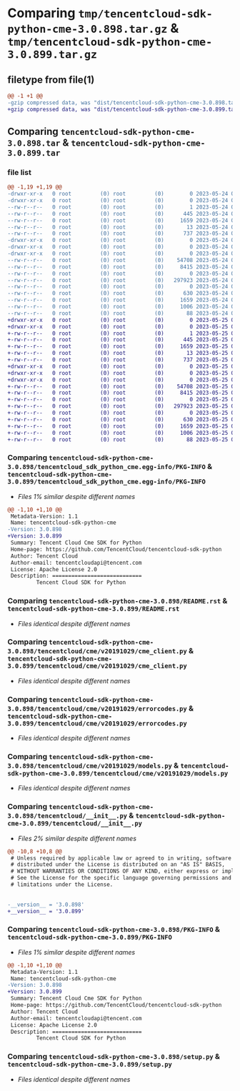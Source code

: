 # Comparing `tmp/tencentcloud-sdk-python-cme-3.0.898.tar.gz` & `tmp/tencentcloud-sdk-python-cme-3.0.899.tar.gz`

## filetype from file(1)

```diff
@@ -1 +1 @@
-gzip compressed data, was "dist/tencentcloud-sdk-python-cme-3.0.898.tar", last modified: Wed May 24 01:53:11 2023, max compression
+gzip compressed data, was "dist/tencentcloud-sdk-python-cme-3.0.899.tar", last modified: Thu May 25 00:22:46 2023, max compression
```

## Comparing `tencentcloud-sdk-python-cme-3.0.898.tar` & `tencentcloud-sdk-python-cme-3.0.899.tar`

### file list

```diff
@@ -1,19 +1,19 @@
-drwxr-xr-x   0 root         (0) root         (0)        0 2023-05-24 01:53:11.000000 tencentcloud-sdk-python-cme-3.0.898/
-drwxr-xr-x   0 root         (0) root         (0)        0 2023-05-24 01:53:11.000000 tencentcloud-sdk-python-cme-3.0.898/tencentcloud_sdk_python_cme.egg-info/
--rw-r--r--   0 root         (0) root         (0)        1 2023-05-24 01:53:11.000000 tencentcloud-sdk-python-cme-3.0.898/tencentcloud_sdk_python_cme.egg-info/dependency_links.txt
--rw-r--r--   0 root         (0) root         (0)      445 2023-05-24 01:53:11.000000 tencentcloud-sdk-python-cme-3.0.898/tencentcloud_sdk_python_cme.egg-info/SOURCES.txt
--rw-r--r--   0 root         (0) root         (0)     1659 2023-05-24 01:53:11.000000 tencentcloud-sdk-python-cme-3.0.898/tencentcloud_sdk_python_cme.egg-info/PKG-INFO
--rw-r--r--   0 root         (0) root         (0)       13 2023-05-24 01:53:11.000000 tencentcloud-sdk-python-cme-3.0.898/tencentcloud_sdk_python_cme.egg-info/top_level.txt
--rw-r--r--   0 root         (0) root         (0)      737 2023-05-24 01:53:11.000000 tencentcloud-sdk-python-cme-3.0.898/README.rst
-drwxr-xr-x   0 root         (0) root         (0)        0 2023-05-24 01:53:11.000000 tencentcloud-sdk-python-cme-3.0.898/tencentcloud/
-drwxr-xr-x   0 root         (0) root         (0)        0 2023-05-24 01:53:11.000000 tencentcloud-sdk-python-cme-3.0.898/tencentcloud/cme/
-drwxr-xr-x   0 root         (0) root         (0)        0 2023-05-24 01:53:11.000000 tencentcloud-sdk-python-cme-3.0.898/tencentcloud/cme/v20191029/
--rw-r--r--   0 root         (0) root         (0)    54708 2023-05-24 01:53:11.000000 tencentcloud-sdk-python-cme-3.0.898/tencentcloud/cme/v20191029/cme_client.py
--rw-r--r--   0 root         (0) root         (0)     8415 2023-05-24 01:53:11.000000 tencentcloud-sdk-python-cme-3.0.898/tencentcloud/cme/v20191029/errorcodes.py
--rw-r--r--   0 root         (0) root         (0)        0 2023-05-24 01:53:11.000000 tencentcloud-sdk-python-cme-3.0.898/tencentcloud/cme/v20191029/__init__.py
--rw-r--r--   0 root         (0) root         (0)   297923 2023-05-24 01:53:11.000000 tencentcloud-sdk-python-cme-3.0.898/tencentcloud/cme/v20191029/models.py
--rw-r--r--   0 root         (0) root         (0)        0 2023-05-24 01:53:11.000000 tencentcloud-sdk-python-cme-3.0.898/tencentcloud/cme/__init__.py
--rw-r--r--   0 root         (0) root         (0)      630 2023-05-24 01:53:11.000000 tencentcloud-sdk-python-cme-3.0.898/tencentcloud/__init__.py
--rw-r--r--   0 root         (0) root         (0)     1659 2023-05-24 01:53:11.000000 tencentcloud-sdk-python-cme-3.0.898/PKG-INFO
--rw-r--r--   0 root         (0) root         (0)     1006 2023-05-24 01:53:11.000000 tencentcloud-sdk-python-cme-3.0.898/setup.py
--rw-r--r--   0 root         (0) root         (0)       88 2023-05-24 01:53:11.000000 tencentcloud-sdk-python-cme-3.0.898/setup.cfg
+drwxr-xr-x   0 root         (0) root         (0)        0 2023-05-25 00:22:46.000000 tencentcloud-sdk-python-cme-3.0.899/
+drwxr-xr-x   0 root         (0) root         (0)        0 2023-05-25 00:22:46.000000 tencentcloud-sdk-python-cme-3.0.899/tencentcloud_sdk_python_cme.egg-info/
+-rw-r--r--   0 root         (0) root         (0)        1 2023-05-25 00:22:46.000000 tencentcloud-sdk-python-cme-3.0.899/tencentcloud_sdk_python_cme.egg-info/dependency_links.txt
+-rw-r--r--   0 root         (0) root         (0)      445 2023-05-25 00:22:46.000000 tencentcloud-sdk-python-cme-3.0.899/tencentcloud_sdk_python_cme.egg-info/SOURCES.txt
+-rw-r--r--   0 root         (0) root         (0)     1659 2023-05-25 00:22:46.000000 tencentcloud-sdk-python-cme-3.0.899/tencentcloud_sdk_python_cme.egg-info/PKG-INFO
+-rw-r--r--   0 root         (0) root         (0)       13 2023-05-25 00:22:46.000000 tencentcloud-sdk-python-cme-3.0.899/tencentcloud_sdk_python_cme.egg-info/top_level.txt
+-rw-r--r--   0 root         (0) root         (0)      737 2023-05-25 00:22:45.000000 tencentcloud-sdk-python-cme-3.0.899/README.rst
+drwxr-xr-x   0 root         (0) root         (0)        0 2023-05-25 00:22:46.000000 tencentcloud-sdk-python-cme-3.0.899/tencentcloud/
+drwxr-xr-x   0 root         (0) root         (0)        0 2023-05-25 00:22:46.000000 tencentcloud-sdk-python-cme-3.0.899/tencentcloud/cme/
+drwxr-xr-x   0 root         (0) root         (0)        0 2023-05-25 00:22:46.000000 tencentcloud-sdk-python-cme-3.0.899/tencentcloud/cme/v20191029/
+-rw-r--r--   0 root         (0) root         (0)    54708 2023-05-25 00:22:45.000000 tencentcloud-sdk-python-cme-3.0.899/tencentcloud/cme/v20191029/cme_client.py
+-rw-r--r--   0 root         (0) root         (0)     8415 2023-05-25 00:22:45.000000 tencentcloud-sdk-python-cme-3.0.899/tencentcloud/cme/v20191029/errorcodes.py
+-rw-r--r--   0 root         (0) root         (0)        0 2023-05-25 00:22:45.000000 tencentcloud-sdk-python-cme-3.0.899/tencentcloud/cme/v20191029/__init__.py
+-rw-r--r--   0 root         (0) root         (0)   297923 2023-05-25 00:22:45.000000 tencentcloud-sdk-python-cme-3.0.899/tencentcloud/cme/v20191029/models.py
+-rw-r--r--   0 root         (0) root         (0)        0 2023-05-25 00:22:45.000000 tencentcloud-sdk-python-cme-3.0.899/tencentcloud/cme/__init__.py
+-rw-r--r--   0 root         (0) root         (0)      630 2023-05-25 00:22:45.000000 tencentcloud-sdk-python-cme-3.0.899/tencentcloud/__init__.py
+-rw-r--r--   0 root         (0) root         (0)     1659 2023-05-25 00:22:46.000000 tencentcloud-sdk-python-cme-3.0.899/PKG-INFO
+-rw-r--r--   0 root         (0) root         (0)     1006 2023-05-25 00:22:45.000000 tencentcloud-sdk-python-cme-3.0.899/setup.py
+-rw-r--r--   0 root         (0) root         (0)       88 2023-05-25 00:22:46.000000 tencentcloud-sdk-python-cme-3.0.899/setup.cfg
```

### Comparing `tencentcloud-sdk-python-cme-3.0.898/tencentcloud_sdk_python_cme.egg-info/PKG-INFO` & `tencentcloud-sdk-python-cme-3.0.899/tencentcloud_sdk_python_cme.egg-info/PKG-INFO`

 * *Files 1% similar despite different names*

```diff
@@ -1,10 +1,10 @@
 Metadata-Version: 1.1
 Name: tencentcloud-sdk-python-cme
-Version: 3.0.898
+Version: 3.0.899
 Summary: Tencent Cloud Cme SDK for Python
 Home-page: https://github.com/TencentCloud/tencentcloud-sdk-python
 Author: Tencent Cloud
 Author-email: tencentcloudapi@tencent.com
 License: Apache License 2.0
 Description: ============================
         Tencent Cloud SDK for Python
```

### Comparing `tencentcloud-sdk-python-cme-3.0.898/README.rst` & `tencentcloud-sdk-python-cme-3.0.899/README.rst`

 * *Files identical despite different names*

### Comparing `tencentcloud-sdk-python-cme-3.0.898/tencentcloud/cme/v20191029/cme_client.py` & `tencentcloud-sdk-python-cme-3.0.899/tencentcloud/cme/v20191029/cme_client.py`

 * *Files identical despite different names*

### Comparing `tencentcloud-sdk-python-cme-3.0.898/tencentcloud/cme/v20191029/errorcodes.py` & `tencentcloud-sdk-python-cme-3.0.899/tencentcloud/cme/v20191029/errorcodes.py`

 * *Files identical despite different names*

### Comparing `tencentcloud-sdk-python-cme-3.0.898/tencentcloud/cme/v20191029/models.py` & `tencentcloud-sdk-python-cme-3.0.899/tencentcloud/cme/v20191029/models.py`

 * *Files identical despite different names*

### Comparing `tencentcloud-sdk-python-cme-3.0.898/tencentcloud/__init__.py` & `tencentcloud-sdk-python-cme-3.0.899/tencentcloud/__init__.py`

 * *Files 2% similar despite different names*

```diff
@@ -10,8 +10,8 @@
 # Unless required by applicable law or agreed to in writing, software
 # distributed under the License is distributed on an "AS IS" BASIS,
 # WITHOUT WARRANTIES OR CONDITIONS OF ANY KIND, either express or implied.
 # See the License for the specific language governing permissions and
 # limitations under the License.
 
 
-__version__ = '3.0.898'
+__version__ = '3.0.899'
```

### Comparing `tencentcloud-sdk-python-cme-3.0.898/PKG-INFO` & `tencentcloud-sdk-python-cme-3.0.899/PKG-INFO`

 * *Files 1% similar despite different names*

```diff
@@ -1,10 +1,10 @@
 Metadata-Version: 1.1
 Name: tencentcloud-sdk-python-cme
-Version: 3.0.898
+Version: 3.0.899
 Summary: Tencent Cloud Cme SDK for Python
 Home-page: https://github.com/TencentCloud/tencentcloud-sdk-python
 Author: Tencent Cloud
 Author-email: tencentcloudapi@tencent.com
 License: Apache License 2.0
 Description: ============================
         Tencent Cloud SDK for Python
```

### Comparing `tencentcloud-sdk-python-cme-3.0.898/setup.py` & `tencentcloud-sdk-python-cme-3.0.899/setup.py`

 * *Files identical despite different names*


